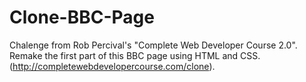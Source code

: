 # Clone-BBC-Page
Chalenge from Rob Percival's "Complete Web Developer Course 2.0". Remake the first part of this BBC page using HTML and CSS. (http://completewebdevelopercourse.com/clone). 

